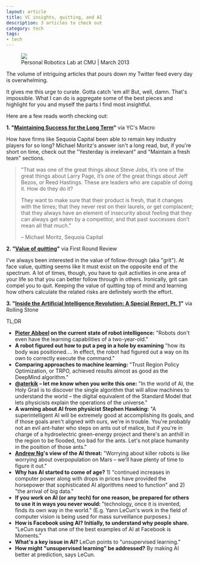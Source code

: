 ```yaml
---
layout: article
title: VC insights, quitting, and AI
description: 3 articles to check out
category: tech
tags: 
- tech
---
```


<figure>
<img src="{{ site.url }}/media/img/cmu-robot.jpg" class="img-border">
<figcaption>Personal Robotics Lab at CMU | March 2013</figcaption>
</figure>

<p>The volume of intriguing articles that pours down my Twitter feed every day is overwhelming.</p>

<p>It gives me this urge to curate. Gotta catch 'em all! But, well, damn. That's impossible. What I can do is aggregate some of the best pieces and highlight for you and myself the parts I find most insightful.</p>

<p>Here are a few reads worth checking out:</p>

<p><strong>1. "<a href="http://themacro.com/articles/2016/02/michael-moritz-sequoia-success/">Maintaining Success for the Long Term</a>"</strong> via YC's Macro</p>

<p>How have firms like Sequoia Capital been able to remain key industry players for so long? Michael Moritz's answer isn't a long read, but, if you're short on time, check out the "Yesterday is irrelevant" and "Maintain a fresh team" sections.</p>

<blockquote>
<p>"That was one of the great things about Steve Jobs, it’s one of the great things about Larry Page, it’s one of the great things about Jeff Bezos, or Reed Hastings. These are leaders who are capable of doing it. How do they do it?</p>

<p>They want to make sure that their product is fresh, that it changes with the times; that they never rest on their laurels, or get complacent; that they always have an element of insecurity about feeling that they can always get eaten by a competitor, and that past successes don’t mean all that much."</p> <citation>– Michael Moritz, Sequoia Capital</citation>
</blockquote>

<p><strong>2. "<a href="http://firstround.com/review/the-magical-benefits-of-the-quitters-mindset/">Value of quitting</a>"</strong> via First Round Review</p>

<p>I've always been interested in the value of follow-through (aka "grit"). At face value, quitting seems like it must exist on the opposite end of the spectrum. A lot of times, though, you have to quit activities in one area of your life so that you can better follow through in others. Ironically, grit can compel you to quit. Keeping the value of quitting top of mind and learning how others calculate the related risks are definitely worth the effort.</p>

<p><strong>3. "<a href="http://www.rollingstone.com/culture/features/inside-the-artificial-intelligence-revolution-a-special-report-pt-1-20160229#ixzz41o6bt0RK">Inside the Artificial Intelligence Revolution: A Special Report, Pt. 1</a>"</strong> via Rolling Stone</p>

<p>TL;DR</p>

<ul>
	<li><strong><a href="https://twitter.com/pabbeel">Pieter Abbeel</a> on the current state of robot intelligence:</strong> "Robots don't even have the learning capabilities of a two-year-old."</li>
	<li><strong>A robot figured out how to put a peg in a hole by examining</strong> "how its body was positioned.... In effect, the robot had figured out a way on its own to correctly execute the command."</li>
	<li><strong>Comparing approaches to machine learning:</strong> "Trust Region Policy Optimization, or TRPO, achieved results almost as good as the DeepMind algorithm."</li>
	<li><strong><a href="https://twitter.com/aterkik">@aterkik</a> – let me know when you write this one:</strong> "In the world of AI, the Holy Grail is to discover the single algorithm that will allow machines to understand the world – the digital equivalent of the Standard Model that lets physicists explain the operations of the universe."</li>
	<li><strong>A warning about AI from physicist Stephen Hawking:</strong> "A superintelligent AI will be extremely good at accomplishing its goals, and if those goals aren't aligned with ours, we're in trouble. You're probably not an evil ant-hater who steps on ants out of malice, but if you're in charge of a hydroelectric green-energy project and there's an anthill in the region to be flooded, too bad for the ants. Let's not place humanity in the position of those ants."</li>
	<li><strong><a href="https://twitter.com/AndrewYNg">Andrew Ng</a>'s view of the AI threat:</strong> "Worrying about killer robots is like worrying about overpopulation on Mars – we'll have plenty of time to figure it out."</li>
	<li><strong>Why has AI started to come of age?</strong> 1) "continued increases in computer power along with drops in prices have provided the horsepower that sophisticated AI algorithms need to function" and 2) "the arrival of big data."</li>
	<li><strong>If you work on AI (or any tech) for one reason, be prepared for others to use it in ways you never would: </strong> "technology, once it is invented, finds its own way in the world." (E.g. Yann LeCun's work in the field of computer vision is being used for mass surveillance purposes.)</li>
	<li><strong>How is Facebook using AI? Initially, to understand why people share.</strong>  "LeCun says that one of the best examples of AI at Facebook is Moments."</li>
	<li><strong>What's a key issue in AI?</strong> LeCun points to "unsupervised learning."</li>
	<li><strong>How might "unsupervised learning" be addressed?</strong> By making AI better at prediction, says LeCun.</li>
</ul>


